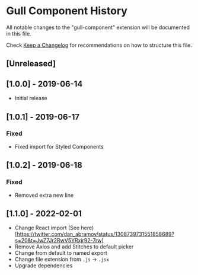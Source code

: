 # Gull Component History

All notable changes to the "gull-component" extension will be documented in this file.

Check [Keep a Changelog](http://keepachangelog.com/) for recommendations on how to structure this file.

## [Unreleased]

## [1.0.0] - 2019-06-14
- Initial release

## [1.0.1] - 2019-06-17
### Fixed
- Fixed import for Styled Components

## [1.0.2] - 2019-06-18
### Fixed
- Removed extra new line

## [1.1.0] - 2022-02-01
- Change React import (See here)[https://twitter.com/dan_abramov/status/1308739731551858689?s=20&t=JwZ7Jr2RwV5YRxjr92-7rw]
- Remove Axios and add Stitches to default picker
- Change from default to named export
- Change file extension from `.js` &rarr; `.jsx`
- Upgrade dependencies
